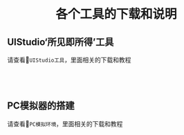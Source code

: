 <h1 align="center"> 各个工具的下载和说明 </h1>

## UIStudio‘所见即所得’工具
请查看📁`UIStudio工具`，里面相关的下载和教程
<br>
<br>
<br>
<br>

## PC模拟器的搭建
请查看📁`PC模拟环境`，里面相关的下载和教程
